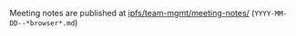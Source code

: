 Meeting notes are published at [ipfs/team-mgmt/meeting-notes/](https://github.com/ipfs/team-mgmt/tree/master/meeting-notes) (`YYYY-MM-DD--*browser*.md`)
